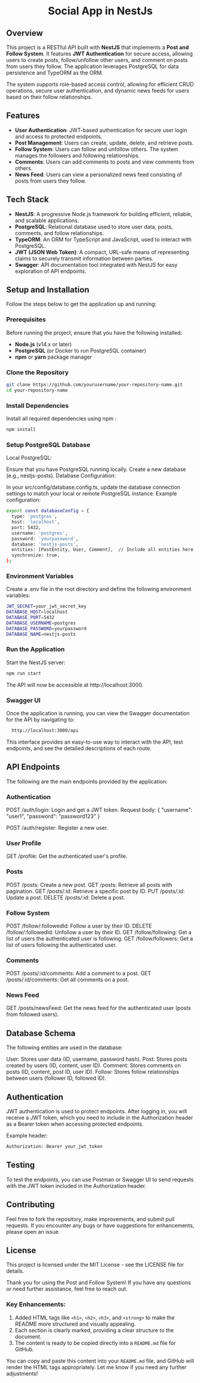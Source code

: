 # <h1 align="center">Social App in NestJs</h1>

## <h2>Overview</h2>

This project is a RESTful API built with **NestJS** that implements a **Post and Follow System**. It features **JWT Authentication** for secure access, allowing users to create posts, follow/unfollow other users, and comment on posts from users they follow. The application leverages PostgreSQL for data persistence and TypeORM as the ORM.

The system supports role-based access control, allowing for efficient CRUD operations, secure user authentication, and dynamic news feeds for users based on their follow relationships.

## <h2>Features</h2>

- <strong>User Authentication</strong>: JWT-based authentication for secure user login and access to protected endpoints.
- <strong>Post Management</strong>: Users can create, update, delete, and retrieve posts.
- <strong>Follow System</strong>: Users can follow and unfollow others. The system manages the followers and following relationships.
- <strong>Comments</strong>: Users can add comments to posts and view comments from others.
- <strong>News Feed</strong>: Users can view a personalized news feed consisting of posts from users they follow.

## <h2>Tech Stack</h2>

- <strong>NestJS</strong>: A progressive Node.js framework for building efficient, reliable, and scalable applications.
- <strong>PostgreSQL</strong>: Relational database used to store user data, posts, comments, and follow relationships.
- <strong>TypeORM</strong>: An ORM for TypeScript and JavaScript, used to interact with PostgreSQL.
- <strong>JWT (JSON Web Token)</strong>: A compact, URL-safe means of representing claims to securely transmit information between parties.
- <strong>Swagger</strong>: API documentation tool integrated with NestJS for easy exploration of API endpoints.

## <h2>Setup and Installation</h2>

Follow the steps below to get the application up and running:

### <h3>Prerequisites</h3>

Before running the project, ensure that you have the following installed:

- **Node.js** (v14.x or later)
- **PostgreSQL** (or Docker to run PostgreSQL container)
- **npm** or **yarn** package manager

### <h3>Clone the Repository</h3>

```bash
git clone https://github.com/yourusername/your-repository-name.git
cd your-repository-name
```

<h3>Install Dependencies</h3>
Install all required dependencies using npm :

```bash
npm install
```

<h3>Setup PostgreSQL Database</h3>
Local PostgreSQL:

Ensure that you have PostgreSQL running locally.
Create a new database (e.g., nestjs-posts).
Database Configuration:

In your src/config/database.config.ts, update the database connection settings to match your local or remote PostgreSQL instance.
Example configuration:

```bash
export const databaseConfig = {
  type: 'postgres',
  host: 'localhost',
  port: 5432,
  username: 'postgres',
  password: 'yourpassword',
  database: 'nestjs-posts',
  entities: [PostEntity, User, Comment],  // Include all entities here
  synchronize: true,
};
```

<h3>Environment Variables</h3>
Create a .env file in the root directory and define the following environment variables:

```bash
JWT_SECRET=your_jwt_secret_key
DATABASE_HOST=localhost
DATABASE_PORT=5432
DATABASE_USERNAME=postgres
DATABASE_PASSWORD=yourpassword
DATABASE_NAME=nestjs-posts
```

<h3>Run the Application</h3>
Start the NestJS server:

```bash
npm run start

```


The API will now be accessible at http://localhost:3000.

<h3>Swagger UI</h3>
Once the application is running, you can view the Swagger documentation for the API by navigating to:

```bash
  http://localhost:3000/api
```

This interface provides an easy-to-use way to interact with the API, test endpoints, and see the detailed descriptions of each route.

<h2>API Endpoints</h2>
The following are the main endpoints provided by the application:

<h3>Authentication</h3>
POST /auth/login: Login and get a JWT token.
Request body: { "username": "user1", "password": "password123" }

POST /auth/register: Register a new user.

<h3>User Profile</h3>
GET /profile: Get the authenticated user's profile.
<h3>Posts</h3>
POST /posts: Create a new post.
GET /posts: Retrieve all posts with pagination.
GET /posts/:id: Retrieve a specific post by ID.
PUT /posts/:id: Update a post.
DELETE /posts/:id: Delete a post.
<h3>Follow System</h3>
POST /follow/:followedId: Follow a user by their ID.
DELETE /follow/:followedId: Unfollow a user by their ID.
GET /follow/following: Get a list of users the authenticated user is following.
GET /follow/followers: Get a list of users following the authenticated user.
<h3>Comments</h3>
POST /posts/:id/comments: Add a comment to a post.
GET /posts/:id/comments: Get all comments on a post.
<h3>News Feed</h3>
GET /posts/newsFeed: Get the news feed for the authenticated user (posts from followed users).
<h2>Database Schema</h2>
The following entities are used in the database:

User: Stores user data (ID, username, password hash).
Post: Stores posts created by users (ID, content, user ID).
Comment: Stores comments on posts (ID, content, post ID, user ID).
Follow: Stores follow relationships between users (follower ID, followed ID).
<h2>Authentication</h2>
JWT authentication is used to protect endpoints. After logging in, you will receive a JWT token, which you need to include in the Authorization header as a Bearer token when accessing protected endpoints.

Example header:

```bash
Authorization: Bearer your_jwt_token
```

<h2>Testing</h2>
To test the endpoints, you can use Postman or Swagger UI to send requests with the JWT token included in the Authorization header.

<h2>Contributing</h2>
Feel free to fork the repository, make improvements, and submit pull requests. If you encounter any bugs or have suggestions for enhancements, please open an issue.

<h2>License</h2>
This project is licensed under the MIT License - see the LICENSE file for details.

Thank you for using the Post and Follow System! If you have any questions or need further assistance, feel free to reach out.


### Key Enhancements:

1. Added HTML tags like `<h1>`, `<h2>`, `<h3>`, and `<strong>` to make the README more structured and visually appealing.
2. Each section is clearly marked, providing a clear structure to the document.
3. The content is ready to be copied directly into a `README.md` file for GitHub.

You can copy and paste this content into your `README.md` file, and GitHub will render the HTML tags appropriately. Let me know if you need any further adjustments!

